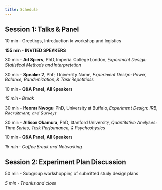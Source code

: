 ```yaml
---
title: Schedule
---
```


## Session 1: Talks & Panel

10 min - Greetings, Introduction to workshop and logistics

**155 min - INVITED SPEAKERS**

30 min - **Ad Spiers**, PhD, Imperial College London, 
*Experiment Design: Statistical Methods and Interpretation*

30 min - **Speaker 2**, PhD, University Name, 
*Experiment Design: Power, Balance, Randomization, & Task Repetitions*

10 min - **Q&A Panel, All Speakers**

*15 min - Break*

30 min - **Ifeoma Nwogu**, PhD, University at Buffalo, 
*Experiment Design: IRB, Recruitment, and Surveys*

30 min - **Allison Okamura**, PhD, Stanford University, 
*Quantitative Analyses: Time Series, Task Performance, & Psychophysics*

10 min - **Q&A Panel, All Speakers**

*15 min - Coffee Break and Networking*



## Session 2: Experiment Plan Discussion

50 min - Subgroup workshopping of submitted study design plans

*5 min - Thanks and close*
